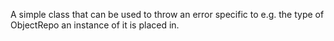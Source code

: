 A simple class that can be used to throw an error specific to e.g. the type of ObjectRepo an instance of it is placed in.